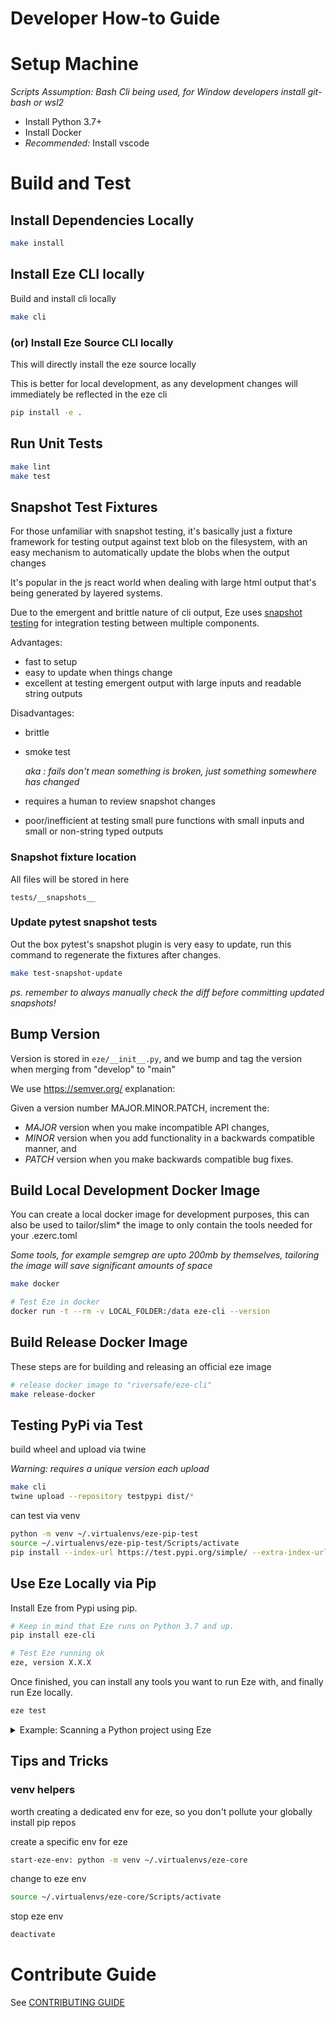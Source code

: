 # Developer How-to Guide

# Setup Machine

_Scripts Assumption: Bash Cli being used, for Window developers install git-bash or wsl2_

- Install Python 3.7+
- Install Docker
- _Recommended:_ Install vscode

# Build and Test

## Install Dependencies Locally

```bash
make install
```

## Install Eze CLI locally

Build and install cli locally

```bash
make cli
```

### (or) Install Eze Source CLI locally

This will directly install the eze source locally

This is better for local development, as any development changes will immediately be reflected in the eze cli

```bash
pip install -e .
```

## Run Unit Tests

```bash
make lint
make test
```

## Snapshot Test Fixtures

For those unfamiliar with snapshot testing, it's basically just a fixture framework for testing output against text blob
on the filesystem, with an easy mechanism to automatically update the blobs when the output changes

It's popular in the js react world when dealing with large html output that's being generated by layered systems.

Due to the emergent and brittle nature of cli output, Eze uses [snapshot testing](https://pypi.org/project/pytest-snapshot/) for integration testing between multiple components.


Advantages:

- fast to setup
- easy to update when things change
- excellent at testing emergent output with large inputs and readable string outputs

Disadvantages:

- brittle
- smoke test

  _aka : fails don't mean something is broken, just something somewhere has changed_
- requires a human to review snapshot changes
- poor/inefficient at testing small pure functions with small inputs and small or non-string typed outputs

### Snapshot fixture location

All files will be stored in here

```
tests/__snapshots__
```

### Update pytest snapshot tests

Out the box pytest's snapshot plugin is very easy to update, run this command to regenerate the fixtures after changes.

```bash
make test-snapshot-update
```

_ps. remember to always manually check the diff before committing updated snapshots!_

## Bump Version

Version is stored in ``eze/__init__.py``, and we bump and tag the version when merging from "develop" to "main"

We use https://semver.org/ explanation:

Given a version number MAJOR.MINOR.PATCH, increment the:

- *MAJOR* version when you make incompatible API changes,
- *MINOR* version when you add functionality in a backwards compatible manner, and
- *PATCH* version when you make backwards compatible bug fixes.

## Build Local Development Docker Image

You can create a local docker image for development purposes, this can also be used to tailor/slim* the image to only contain the tools needed for your .ezerc.toml

_Some tools, for example semgrep are upto 200mb by themselves, tailoring the image will save significant amounts of space_

```bash
make docker

# Test Eze in docker
docker run -t --rm -v LOCAL_FOLDER:/data eze-cli --version
```

## Build Release Docker Image
These steps are for building and releasing an official eze image

```bash
# release docker image to "riversafe/eze-cli"
make release-docker
```

## Testing PyPi via Test

build wheel and upload via twine

_Warning: requires a unique version each upload_

```bash
make cli
twine upload --repository testpypi dist/*
```

can test via venv

```bash
python -m venv ~/.virtualenvs/eze-pip-test
source ~/.virtualenvs/eze-pip-test/Scripts/activate
pip install --index-url https://test.pypi.org/simple/ --extra-index-url https://pypi.org/simple eze-cli
```

## Use Eze Locally via Pip
Install Eze from Pypi using pip.

```bash
# Keep in mind that Eze runs on Python 3.7 and up.
pip install eze-cli

# Test Eze running ok
eze, version X.X.X
```

Once finished, you can install any tools you want to run Eze with, and finally run Eze locally.
```bash
eze test
```

<details>
<summary>Example: Scanning a Python project using  Eze</summary>

```bash
# Install 3 tools and run Eze
pip install piprot
pip install bandit
pip install safety
eze test
```
</details>

## Tips and Tricks

### venv helpers

worth creating a dedicated env for eze, so you don't pollute your globally install pip repos

create a specific env for eze

```bash
start-eze-env: python -m venv ~/.virtualenvs/eze-core
```

change to eze env

```bash
source ~/.virtualenvs/eze-core/Scripts/activate
```

stop eze env

```bash
deactivate
```

# Contribute Guide

See [CONTRIBUTING GUIDE](CONTRIBUTING.md)
